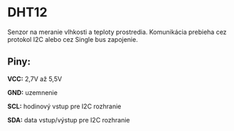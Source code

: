 # DHT12

Senzor na meranie vlhkosti a teploty prostredia. Komunikácia prebieha cez protokol I2C alebo cez Single bus zapojenie.

## Piny:

**VCC:** 2,7V až 5,5V

**GND:** uzemnenie

**SCL:** hodinový vstup pre I2C rozhranie

**SDA:** data vstup/výstup pre I2C rozhranie


